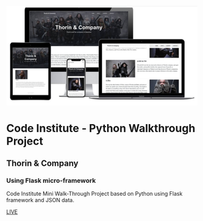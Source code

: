 [![Screenshot](https://github.com/pinco227/CI-Python-Walkthrough/blob/main/screenshot.jpg)](https://ci-flask-demo.herokuapp.com/about)
# Code Institute - Python Walkthrough Project
## Thorin & Company
### Using Flask micro-framework

Code Institute Mini Walk-Through Project based on Python using Flask framework and JSON data.

[LIVE](https://ci-flask-demo.herokuapp.com/about)
